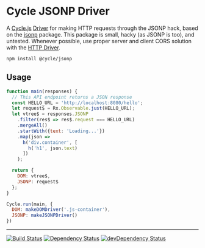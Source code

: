 # Cycle JSONP Driver

A [Cycle.js](http://cycle.js.org) [Driver](http://cycle.js.org/drivers.html) for making HTTP requests through the JSONP hack, based on the [jsonp](https://github.com/webmodules/jsonp) package. This package is small, hacky (as JSONP is too), and untested. Whenever possible, use proper server and client CORS solution with the [HTTP Driver](https://github.com/cyclejs/cycle-http-driver).

```
npm install @cycle/jsonp
```

## Usage

```js
function main(responses) {
  // This API endpoint returns a JSON response
  const HELLO_URL = 'http://localhost:8080/hello';
  let request$ = Rx.Observable.just(HELLO_URL);
  let vtree$ = responses.JSONP
    .filter(res$ => res$.request === HELLO_URL)
    .mergeAll()
    .startWith({text: 'Loading...'})
    .map(json =>
      h('div.container', [
        h('h1', json.text)
      ])
    );

  return {
    DOM: vtree$,
    JSONP: request$
  };
}

Cycle.run(main, {
  DOM: makeDOMDriver('.js-container'),
  JSONP: makeJSONPDriver()
})
```

- - -

[![Build Status](https://travis-ci.org/cyclejs/cycle-jsonp-driver.svg?branch=master)](https://travis-ci.org/cyclejs/cycle-jsonp-driver)
[![Dependency Status](https://david-dm.org/cyclejs/cycle-jsonp-driver.svg)](https://david-dm.org/cyclejs/cycle-jsonp-driver)
[![devDependency Status](https://david-dm.org/cyclejs/cycle-jsonp-driver/dev-status.svg)](https://david-dm.org/cyclejs/cycle-jsonp-driver#info=devDependencies)
